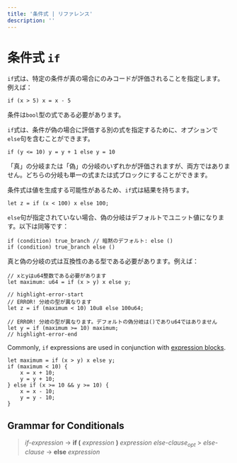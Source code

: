 ```yaml
---
title: '条件式 | リファレンス'
description: ''
---
```


# 条件式 `if`

`if`式は、特定の条件が真の場合にのみコードが評価されることを指定します。
例えば：

```move
if (x > 5) x = x - 5
```

条件は`bool`型の式である必要があります。

`if`式は、条件が偽の場合に評価する別の式を指定するために、オプションで`else`句を含むことができます。

```move
if (y <= 10) y = y + 1 else y = 10
```

「真」の分岐または「偽」の分岐のいずれかが評価されますが、両方ではありません。どちらの分岐も単一の式または式ブロックにすることができます。

条件式は値を生成する可能性があるため、`if`式は結果を持ちます。

```move
let z = if (x < 100) x else 100;
```

`else`句が指定されていない場合、偽の分岐はデフォルトでユニット値になります。以下は同等です：

```move
if (condition) true_branch // 暗黙のデフォルト: else ()
if (condition) true_branch else ()
```

真と偽の分岐の式は互換性のある型である必要があります。例えば：

```move
// xとyはu64整数である必要があります
let maximum: u64 = if (x > y) x else y;

// highlight-error-start
// ERROR! 分岐の型が異なります
let z = if (maximum < 10) 10u8 else 100u64;

// ERROR! 分岐の型が異なります。デフォルトの偽分岐は()でありu64ではありません
let y = if (maximum >= 10) maximum;
// highlight-error-end
```

Commonly, `if` expressions are used in conjunction with
[expression blocks](./../variables#expression-blocks).

```move
let maximum = if (x > y) x else y;
if (maximum < 10) {
    x = x + 10;
    y = y + 10;
} else if (x >= 10 && y >= 10) {
    x = x - 10;
    y = y - 10;
}
```

## Grammar for Conditionals

> _if-expression_ → **if (** _expression_ **)** _expression_ _else-clause_<sub>_opt_</sub> >
> _else-clause_ → **else** _expression_
